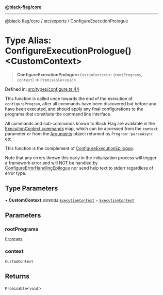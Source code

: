 [**@black-flag/core**](../../../README.md)

***

[@black-flag/core](../../../README.md) / [src/exports](../README.md) / ConfigureExecutionPrologue

# Type Alias: ConfigureExecutionPrologue()\<CustomContext\>

> **ConfigureExecutionPrologue**\<`CustomContext`\>: (`rootPrograms`, `context`) => `Promisable`\<`void`\>

Defined in: [src/types/configure.ts:44](https://github.com/Xunnamius/black-flag/blob/aaa1a74457790f285cb2c85d4d6a7ee05978fc42/src/types/configure.ts#L44)

This function is called once towards the end of the execution of
`configureProgram`, after all commands have been discovered but before any
have been executed, and should apply any final configurations to the programs
that constitute the command line interface.

All commands and sub-commands known to Black Flag are available in the
[ExecutionContext.commands](../util/type-aliases/ExecutionContext.md#commands) map, which can be accessed from the
`context` parameter or from the [Arguments](Arguments.md) object returned by
`Program::parseAsync` etc.

This function is the complement of [ConfigureExecutionEpilogue](ConfigureExecutionEpilogue.md).

Note that any errors thrown this early in the initialization process will
trigger a framework error and will NOT be handled by
[ConfigureErrorHandlingEpilogue](ConfigureErrorHandlingEpilogue.md) nor send help text to stderr
regardless of error type.

## Type Parameters

• **CustomContext** *extends* [`ExecutionContext`](../util/type-aliases/ExecutionContext.md) = [`ExecutionContext`](../util/type-aliases/ExecutionContext.md)

## Parameters

### rootPrograms

[`Programs`](../util/type-aliases/Programs.md)

### context

`CustomContext`

## Returns

`Promisable`\<`void`\>
